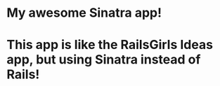 # My awesome Sinatra app!
# This app is like the RailsGirls Ideas app, but using Sinatra instead of Rails!